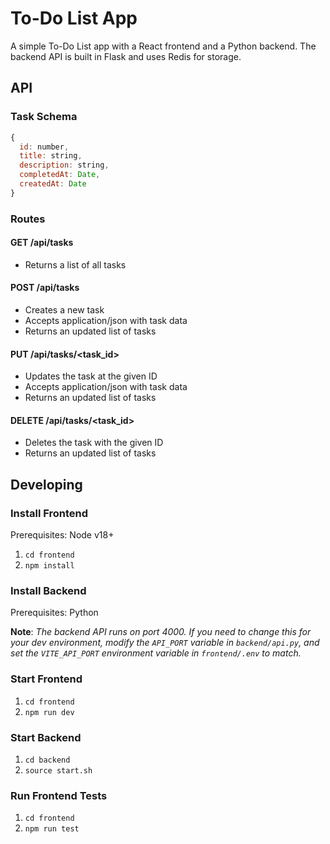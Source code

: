 # To-Do List App

A simple To-Do List app with a React frontend and a Python backend. The backend API is built in Flask and uses Redis for storage.

## API

### Task Schema

```Javascript
{
  id: number,
  title: string,
  description: string,
  completedAt: Date,
  createdAt: Date
}
```

### Routes

#### GET /api/tasks
- Returns a list of all tasks

#### POST /api/tasks
  - Creates a new task
  - Accepts application/json with task data
  - Returns an updated list of tasks

#### PUT /api/tasks/<task_id>
  - Updates the task at the given ID
  - Accepts application/json with task data
  - Returns an updated list of tasks

#### DELETE /api/tasks/<task_id>
  - Deletes the task with the given ID
  - Returns an updated list of tasks

## Developing

### Install Frontend
Prerequisites: Node v18+

1. `cd frontend`
2. `npm install`

### Install Backend
Prerequisites: Python

**Note**: *The backend API runs on port 4000. If you need to change this for your dev environment, modify the `API_PORT` variable in `backend/api.py`, and set the `VITE_API_PORT` environment variable in `frontend/.env` to match.*

### Start Frontend
1. `cd frontend`
2. `npm run dev`

### Start Backend
1. `cd backend`
2. `source start.sh`

### Run Frontend Tests
1. `cd frontend`
2. `npm run test`
